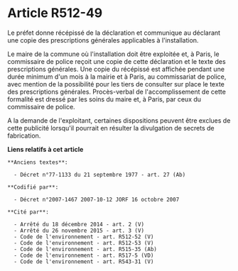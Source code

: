 # Article R512-49

Le préfet donne récépissé de la déclaration et communique au déclarant une copie des prescriptions générales applicables à
l'installation.

Le maire de la commune où l'installation doit être exploitée et, à Paris, le commissaire de police reçoit une copie de cette
déclaration et le texte des prescriptions générales. Une copie du récépissé est affichée pendant une durée minimum d'un mois
à la mairie et à Paris, au commissariat de police, avec mention de la possibilité pour les tiers de consulter sur place le
texte des prescriptions générales. Procès-verbal de l'accomplissement de cette formalité est dressé par les soins du maire
et, à Paris, par ceux du commissaire de police.

A la demande de l'exploitant, certaines dispositions peuvent être exclues de cette publicité lorsqu'il pourrait en résulter
la divulgation de secrets de fabrication.

**Liens relatifs à cet article**

	**Anciens textes**:

	  - Décret n°77-1133 du 21 septembre 1977 - art. 27 (Ab)

	**Codifié par**:

	  - Décret n°2007-1467 2007-10-12 JORF 16 octobre 2007

	**Cité par**:

	  - Arrêté du 18 décembre 2014 - art. 2 (V)
	  - Arrêté du 26 novembre 2015 - art. 3 (V)
	  - Code de l'environnement - art. R512-52 (V)
	  - Code de l'environnement - art. R512-53 (V)
	  - Code de l'environnement - art. R515-35 (Ab)
	  - Code de l'environnement - art. R517-5 (VD)
	  - Code de l'environnement - art. R543-31 (V)

